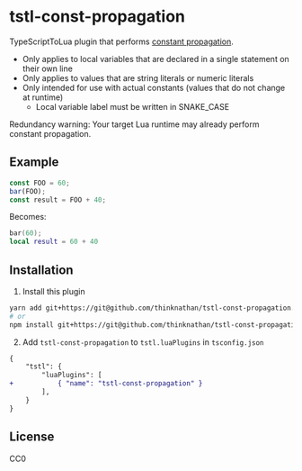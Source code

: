 # tstl-const-propagation

TypeScriptToLua plugin that performs [constant propagation](https://en.wikipedia.org/wiki/Constant_folding#Constant_propagation).

- Only applies to local variables that are declared in a single statement on their own line
- Only applies to values that are string literals or numeric literals
- Only intended for use with actual constants (values that do not change at runtime)
  - Local variable label must be written in SNAKE_CASE

Redundancy warning: Your target Lua runtime may already perform constant propagation.

## Example

```ts
const FOO = 60;
bar(FOO);
const result = FOO + 40;
```

Becomes:

```lua
bar(60);
local result = 60 + 40
```

## Installation

1. Install this plugin

```bash
yarn add git+https://git@github.com/thinknathan/tstl-const-propagation.git#^1.0.0 -D
# or
npm install git+https://git@github.com/thinknathan/tstl-const-propagation.git#^1.0.0 --save-dev
```

2. Add `tstl-const-propagation` to `tstl.luaPlugins` in `tsconfig.json`

```diff
{
	"tstl": {
		"luaPlugins": [
+			{ "name": "tstl-const-propagation" }
		],
	}
}
```

## License

CC0
